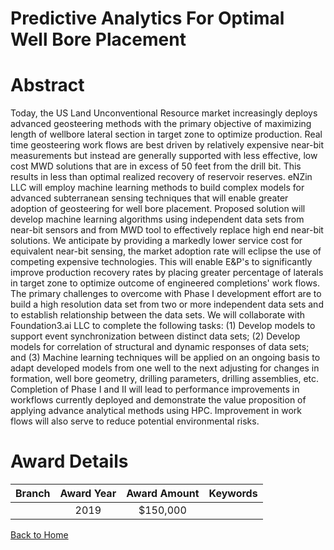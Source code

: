 
Predictive Analytics For Optimal Well Bore Placement
====================================================

# Abstract


Today, the US Land Unconventional Resource market increasingly deploys advanced geosteering methods with the primary objective of maximizing length of wellbore lateral section in target zone to optimize production. Real time geosteering work flows are best driven by relatively expensive near-bit measurements but instead are generally supported with less effective, low cost MWD solutions that are in excess of 50 feet from the drill bit. This results in less than optimal realized recovery of reservoir reserves. eNZin LLC will employ machine learning methods to build complex models for advanced subterranean sensing techniques that will enable greater adoption of geosteering for well bore placement. Proposed solution will develop machine learning algorithms using independent data sets from near-bit sensors and from MWD tool to effectively replace high end near-bit solutions. We anticipate by providing a markedly lower service cost for equivalent near-bit sensing, the market adoption rate will eclipse the use of competing expensive technologies. This will enable E&P's to significantly improve production recovery rates by placing greater percentage of laterals in target zone to optimize outcome of engineered completions' work flows. The primary challenges to overcome with Phase I development effort are to build a high resolution data set from two or more independent data sets and to establish relationship between the data sets. We will collaborate with Foundation3.ai LLC to complete the following tasks: (1) Develop models to support event synchronization between distinct data sets; (2) Develop models for correlation of structural and dynamic responses of data sets; and (3) Machine learning techniques will be applied on an ongoing basis to adapt developed models from one well to the next adjusting for changes in formation, well bore geometry, drilling parameters, drilling assemblies, etc. Completion of Phase I and II will lead to performance improvements in workflows currently deployed and demonstrate the value proposition of applying advance analytical methods using HPC. Improvement in work flows will also serve to reduce potential environmental risks.  

# Award Details

|Branch|Award Year|Award Amount|Keywords|
| :---: | :---: | :---: | :---: |
||2019|$150,000||
  
  


[Back to Home](https://github.com/chrischow/dod_sbir_awards/CC/#761)